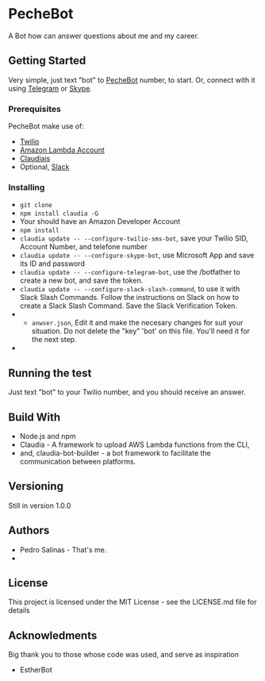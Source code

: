 # PecheBot
A Bot how can answer questions about me and my career.

## Getting Started
Very simple, just text "bot" to [PecheBot](http://www.pechebot.com) number, to
start. Or, connect with it using [Telegram](https://t.me/PecheBot_bot) or [Skype](https://join.skype.com/bot/c58bf8cc-6063-4ded-a8b6-d250618d015f).

### Prerequisites
PecheBot make use of:
* [Twilio](http://www.twilio.com)
* [Amazon Lambda Account](aws.amazon.com)
* [Claudiajs](http://www.claudiajs.com)
* Optional, [Slack](http://www.slack.com)

### Installing
* ```git clone```
* ```npm install claudia -G```
* Your should have an Amazon Developer Account
* ```npm install```
* ```claudia update -- --configure-twilio-sms-bot```, save your Twilio SID, Account Number, and telefone number
* ```claudia update -- --configure-skype-bot```, use Microsoft App and save its ID and password
* ```claudia update -- --configure-telegram-bot```, use the /botfather to create a new bot, and save the token.
* ```claudia update -- --configure-slack-slash-command```, to use it with Slack Slash Commands. Follow the instructions on Slack on how to create a Slack Slash Command. Save the Slack Verification Token.
* * ```anwser.json```, Edit it and make the necesary changes for suit your situation. Do not delete the "key" 'bot' on this file. You'll need it for the next step.
*
## Running the test
Just text "bot" to your Twilio number, and you should receive an answer.

## Build With
* Node.js and npm
* Claudia - A framework to upload AWS Lambda functions from the CLI,
* and, claudia-bot-builder - a bot framework to facilitate the communication between
platforms.

## Versioning
Still in version 1.0.0

## Authors
* Pedro Salinas - That's me.
*
## License
This project is licensed under the MIT License - see the LICENSE.md file for details

## Acknowledments
Big thank you to those whose code was used, and serve as inspiration
* EstherBot
